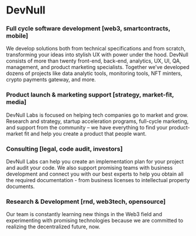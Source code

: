 # DevNull

### Full cycle software development [web3, smartcontracts, mobile]
We develop solutions both from technical specifications and from scratch, transforming your ideas into stylish UX with power under the hood. DevNull consists of more than twenty front-end, back-end, analytics, UX, UI, QA, management, and product marketing specialists. Together we’ve developed dozens of projects like data analytic tools, monitoring tools, NFT minters,  crypto payments gateway, and more.

### Product launch & marketing support [strategy, market-fit, media]
DevNull Labs is focused on helping tech companies go to market and grow. Research and strategy, startup acceleration programs, full-cycle marketing, and support from the community – we have everything to find your product-market fit and help you create a product that people want.

### Consulting [legal, code audit, investors]
DevNull Labs can help you create an implementation plan for your project and audit your code. We also support promising teams with business development and connect you with our best experts to help you obtain all the required documentation - from business licenses to intellectual property documents. 

### Research & Development [rnd, web3tech, opensource]
Our team is constantly learning new things in the Web3 field and experimenting with promising technologies because we are committed to realizing the decentralized future, now. 
